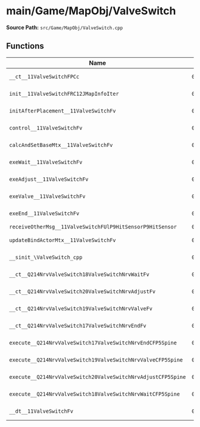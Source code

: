 # main/Game/MapObj/ValveSwitch

**Source Path:** `src/Game/MapObj/ValveSwitch.cpp`

## Functions

| Name | Address | Match % |
|------|---------|---------|
| `__ct__11ValveSwitchFPCc` | `0x80250478` | :white_check_mark: (100.0%) |
| `init__11ValveSwitchFRC12JMapInfoIter` | `0x802504E8` | :white_check_mark: (100.0%) |
| `initAfterPlacement__11ValveSwitchFv` | `0x80250644` | :white_check_mark: (100.0%) |
| `control__11ValveSwitchFv` | `0x8025064C` | :white_check_mark: (100.0%) |
| `calcAndSetBaseMtx__11ValveSwitchFv` | `0x80250698` | :white_check_mark: (100.0%) |
| `exeWait__11ValveSwitchFv` | `0x802506CC` | :white_check_mark: (100.0%) |
| `exeAdjust__11ValveSwitchFv` | `0x80250764` | :white_check_mark: (100.0%) |
| `exeValve__11ValveSwitchFv` | `0x8025083C` | :white_check_mark: (100.0%) |
| `exeEnd__11ValveSwitchFv` | `0x80250950` | :white_check_mark: (100.0%) |
| `receiveOtherMsg__11ValveSwitchFUlP9HitSensorP9HitSensor` | `0x802509AC` | :x: (0.0%) |
| `updateBindActorMtx__11ValveSwitchFv` | `0x80250AA8` | :white_check_mark: (100.0%) |
| `__sinit_\ValveSwitch_cpp` | `0x80250B24` | :white_check_mark: (100.0%) |
| `__ct__Q214NrvValveSwitch18ValveSwitchNrvWaitFv` | `0x80250B60` | :white_check_mark: (100.0%) |
| `__ct__Q214NrvValveSwitch20ValveSwitchNrvAdjustFv` | `0x80250B70` | :white_check_mark: (100.0%) |
| `__ct__Q214NrvValveSwitch19ValveSwitchNrvValveFv` | `0x80250B80` | :white_check_mark: (100.0%) |
| `__ct__Q214NrvValveSwitch17ValveSwitchNrvEndFv` | `0x80250B90` | :white_check_mark: (100.0%) |
| `execute__Q214NrvValveSwitch17ValveSwitchNrvEndCFP5Spine` | `0x80250BA0` | :white_check_mark: (100.0%) |
| `execute__Q214NrvValveSwitch19ValveSwitchNrvValveCFP5Spine` | `0x80250BA8` | :white_check_mark: (100.0%) |
| `execute__Q214NrvValveSwitch20ValveSwitchNrvAdjustCFP5Spine` | `0x80250BB0` | :white_check_mark: (100.0%) |
| `execute__Q214NrvValveSwitch18ValveSwitchNrvWaitCFP5Spine` | `0x80250BB8` | :white_check_mark: (100.0%) |
| `__dt__11ValveSwitchFv` | `0x80250BC0` | :x: (95.7%) |